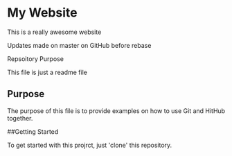 # My Website

This is a really awesome website

Updates made on master on GitHub before rebase

 Repsoitory Purpose

This file is just a readme file

## Purpose

The purpose of this file is to provide examples
on how to use Git and HitHub together.

##Getting Started

To get started with this projrct, just 'clone' this repository.
